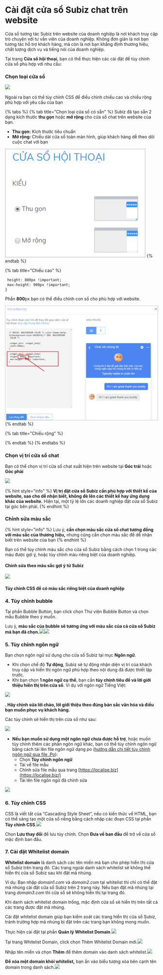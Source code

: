 # Cài đặt cửa sổ Subiz chat trên website

Cửa sổ tương tác Subiz trên website của doanh nghiệp là nơi khách truy cập trò chuyện với tư vấn viên của doanh nghiệp. Không đơn giản là nơi bạn tương tác hỗ trợ khách hàng, mà còn là nơi bạn khẳng định thương hiệu, chất lượng dịch vụ và tiếng nói của doanh nghiệp.

Tại trang **Cửa sổ hội thoại**, bạn có thể thực hiện các cài đặt để tùy chỉnh cửa sổ phù hợp với nhu cầu:

### Chọn l**oại cửa sổ**



![](https://docv4.subiz.com/wp-content/uploads/2018/02/widgettype-1.png)

Ngoài ra bạn có thể tùy chỉnh CSS để điều chỉnh chiều cao và chiều rộng phù hợp với yêu cầu của bạn

{% tabs %}
{% tab title="Chọn loại cửa sổ có sẵn" %}
Subiz đã tạo sẵn 2 dạng kích thước **thu gọn** hoặc **mở rộng** cho cửa sổ chat trên website của bạn. 

* **Thu gọn:** Kích thước tiêu chuẩn
* **Mở rộng:** Chiều dài cửa sổ toàn màn hình, giúp khách hàng dễ theo dõi cuộc chat với bạn

![Ch&#x1ECD;n ki&#x1EC3;u c&#x1EED;a s&#x1ED5; c&#xF3; s&#x1EB5;n Thu g&#x1ECD;n ho&#x1EB7;c M&#x1EDF; r&#x1ED9;ng](../../../.gitbook/assets/loai-cua-so.png)
{% endtab %}

{% tab title="Chiều cao" %}
```text
 height: 800px !important;
 max-height: 900px !important;
}
```

 Phần **800**px bạn có thể điều chỉnh con số cho phù hợp với website.

![T&#xF9;y ch&#x1EC9;nh chi&#x1EC1;u cao c&#x1EED;a s&#x1ED5; chat](../../../.gitbook/assets/css-chieu-cao%20%281%29.png)
{% endtab %}

{% tab title="Chiều rộng" %}

{% endtab %}
{% endtabs %}

### Chọn v**ị trí cửa sổ chat**

Bạn có thể chọn vị trí cửa sổ chat xuất hiện trên website tại **Góc trái** hoặc **Góc phải**

![](https://docv4.subiz.com/wp-content/uploads/2018/02/widgetposition-1.png)

{% hint style="info" %}
**Vị trị đặt cửa sổ Subiz cần phù hợp với thiết kế của website, sao cho dễ nhận biết, không đè lên các thiết kế hay ứng dụng khác của website.** Hiện tại, một tỷ lệ lớn các doanh nghiệp đặt cửa sổ Subiz tại góc bên phải.
{% endhint %}

### Chỉnh sửa **màu sắc**

{% hint style="info" %}
Lưu ý, **cần chọn màu sắc cửa sổ chat tương đồng với màu sắc của thương hiệu,** nhưng cũng cần chọn màu sắc để dễ nhận biết trên website của bạn
{% endhint %}

Bạn có thể tùy chỉnh màu sắc cho cửa sổ Subiz bằng cách chọn 1 trong các màu được gợi ý, hoặc tùy chỉnh màu riêng biệt của doanh nghiệp.

#### Chỉnh sửa theo màu sắc gợi ý từ Subiz

![](https://docv4.subiz.com/wp-content/uploads/2018/02/widgetcolour-1.png)

#### Tùy chỉnh CSS để có màu sắc riêng biệt của doanh nghiệp



### **4. Tùy chỉnh bubble**

Tại phần Bubble Button, bạn click chọn Thư viện Bubble Button và chọn mẫu Bubble theo ý muốn.

Lưu ý, **màu sắc của bubble sẽ tương ứng với màu sắc của cả cửa sổ Subiz mà bạn đã chọn.**![](https://docv4.subiz.com/wp-content/uploads/2018/02/bubble-button-1.png)![](http://docv4.subiz.com/wp-content/uploads/2018/02/bubble-library.png)

### **5. Tùy chỉnh ngôn ngữ**

Bạn chọn ngôn ngữ sử dụng cho cửa sổ Subiz tại mục **Ngôn ngữ**.

* Khi chọn chế độ **Tự động**, Subiz sẽ tự động nhận diện vị trí của khách truy cập và hiển thị ngôn ngữ phù hợp theo nội dung đã được thiết lập trước.
* Khi bạn chọn **1 ngôn ngữ cụ thể**, bạn cần **tùy chỉnh tiêu đề và lời giới thiệu hiển thị trên cửa sổ**. Ví dụ với ngôn ngữ Tiếng Việt:

![](https://docv4.subiz.com/wp-content/uploads/2018/02/language-1.png)

**. Hãy chỉnh sửa lời chào, lời giới thiệu theo đúng bản sắc văn hóa và điều bạn muốn phục vụ khách hàng.**

Các tùy chỉnh sẽ hiển thị trên cửa sổ như sau:

![](http://docv4.subiz.com/wp-content/uploads/2018/01/Title-and-introduction.png)

* **Nếu bạn muốn sử dụng một ngôn ngữ chưa được hỗ trợ**, hoặc muốn tùy chỉnh thêm các phần ngôn ngữ khác, bạn có thể tùy chỉnh ngôn ngữ bằng cách tải lên file ngôn ngữ dạng po \([hướng dẫn chi tiết tùy chỉnh ngôn ngữ qua file .Po](https://docv4.subiz.com/tuy-chinh-ngon-ngu-cua-so-subiz-qua-file-po/)\):
  * Chọn **Tùy chỉnh ngôn ngữ**
  * Tải về file mẫu
  * Chỉnh sửa file mẫu qua trang [https://localise.biz](https://localise.biz/)​
  * Tải lên file ngôn ngữ đã chỉnh sửa

![](https://docv4.subiz.com/wp-content/uploads/2018/02/customize-language.png)

### **6. Tùy chỉnh CSS**

CSS là viết tắt của “Cascading Style Sheet”, nếu có kiến thức về HTML, bạn có thể sáng tạo một cửa sổ riêng bằng cách nhập các đoạn CSS tại phần **Tùy chỉnh CSS**.![](https://docv4.subiz.com/wp-content/uploads/2018/02/csscustomize.png)

Chọn **Lưu thay đổi** để lưu tùy chỉnh. Chọn **Đưa về ban đầu** để trở về cửa sổ mặc định ban đầu.

### **7. Cài đặt Whitelist domain**

**Whitelist domain** là danh sách các tên miền mà bạn cho phép hiển thị cửa sổ Subiz trên trang đó. Các trang ngoài danh sách whitelist sẽ không thể hiển thị cửa sổ Subiz sau khi đặt mã nhúng.

Ví dụ: Bạn nhập _domain1.com_ và _domain2.com_ tại whitelist thì chỉ có thể đặt mã nhúng cài đặt cửa sổ Subiz trên 2 trang này. Nếu bạn đặt mã nhúng tại trang _domain3.com_ thì cửa sổ sẽ không hiển thị tại trang đó.

Khi danh sách whitelist domain trống, mặc định cửa sổ sẽ hiển thị trên tất cả các trang được đặt mã nhúng.

Cài đặt whitelist domain giúp bạn kiểm soát các trang hiển thị cửa sổ Subiz, tránh trường hợp mã nhúng bị đặt trên các trang bạn không mong muốn.

Thực hiện cài đặt tại phần **Quản lý Whitelist Domain**.![](http://docv4.subiz.com/wp-content/uploads/2018/02/whitelist-domain-manage.png)

Tại trang Whitelist Domain, click chọn Thêm Whitelist Domain mới.![](http://docv4.subiz.com/wp-content/uploads/2018/02/whitelist-domain-page.png)

Nhập tên miền và chọn **Thêm** để thêm domain vào danh sách whitelist.![](http://docv4.subiz.com/wp-content/uploads/2018/02/add-whitelist.png)

**Để xóa một domain khỏi whitelist,** bạn ấn vào biểu tượng xóa bên cạnh tên domain trong danh sách.![](http://docv4.subiz.com/wp-content/uploads/2018/02/delete-domain.png)


